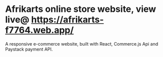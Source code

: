 # Afrikarts online store website, view live@ https://afrikarts-f7764.web.app/

A responsive e-commerce website, built with React, Commerce.js Api  and Paystack payment API.
